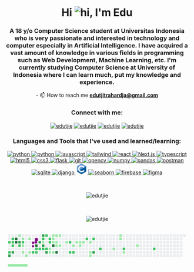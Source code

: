 <h1 align="center">Hi <img src="https://user-images.githubusercontent.com/1303154/88677602-1635ba80-d120-11ea-84d8-d263ba5fc3c0.gif" width="28px" alt="hi">, I'm Edu</h1>
<h3 align="center">A 18 y/o Computer Science student at Universitas Indonesia who is very passionate and interested in technology and computer especially in Artificial Intelligence. I have acquired a vast amount of knowledge in various fields in programming such as Web Development, Machine Learning, etc. I'm currently studying Computer Science at University of Indonesia where I can learn much, put my knowledge and experience.</h3>

<p align="center">- 📫 How to reach me <a href="mailto:edutjitrahardja@gmail.com"><strong>edutjitrahardja@gmail.com</strong></a></p>

<h3 align="center">Connect with me:</h3>
<p align="center">
<a href="https://linkedin.com/in/edutjie" target="blank"><img align="center" src="https://raw.githubusercontent.com/rahuldkjain/github-profile-readme-generator/master/src/images/icons/Social/linked-in-alt.svg" alt="edutjie" height="30" width="30" /></a>
<a href="https://kaggle.com/edutjie" target="blank"><img align="center" src="https://raw.githubusercontent.com/rahuldkjain/github-profile-readme-generator/master/src/images/icons/Social/kaggle.svg" alt="edutjie" height="30" width="30" /></a>
<a href="https://instagram.com/edutjie" target="blank"><img align="center" src="https://raw.githubusercontent.com/rahuldkjain/github-profile-readme-generator/master/src/images/icons/Social/instagram.svg" alt="edutjie" height="30" width="30" /></a>
<a href="https://www.hackerrank.com/edutjie" target="blank"><img align="center" src="https://raw.githubusercontent.com/rahuldkjain/github-profile-readme-generator/master/src/images/icons/Social/hackerrank.svg" alt="edutjie" height="30" width="30" /></a>
</p>

<h3 align="center">Languages and Tools that I've used and learned/learning:</h3>
<p align="center">
    <a href="https://www.python.org" target="_blank" rel="noreferrer">
      <img
        src="https://img.shields.io/badge/-Python-black?style=flat-square&logo=python"
        alt="python"
        height="30"
      />
    </a>
    <a href="https://www.java.com/en/" target="_blank" rel="noreferrer">
      <img
        src="https://img.shields.io/badge/Java-black?style=for-the-badge&logo=java"
        alt="python"
        height="30"
      />
    </a>
    <a
      href="https://developer.mozilla.org/en-US/docs/Web/JavaScript"
      target="_blank"
      rel="noreferrer"
    >
      <img
        src="https://img.shields.io/badge/-Javascript-black?style=flat-square&logo=javascript"
        alt="javascript"
        height="30"
      />
    </a>
    <a href="https://tailwindcss.com/" target="_blank" rel="noreferrer">
      <img
        src="https://img.shields.io/badge/-TailwindCSS-black?style=flat-square&logo=tailwindcss"
        alt="tailwind"
        height="30"
      />
    </a>
      <a href="https://reactjs.org/" target="_blank" rel="noreferrer">
      <img
        src="https://img.shields.io/badge/-React-black?style=flat-square&logo=react"
        alt="react"
        height="30"
      />
    </a>
    <a href="https://nextjs.org/" target="_blank" rel="noreferrer">
      <img
        height="30"
        alt="Next.js"
        src="https://img.shields.io/badge/-Next-black?style=flat-square&logo=nextdotjs" />
    </a>
    <a href="https://www.typescriptlang.org/" target="_blank" rel="noreferrer">
      <img
        src="https://img.shields.io/badge/-Typescript-black?style=flat-square&logo=typescript"
        alt="typescript"
        height="30"
      />
    </a>
    <a href="https://www.w3.org/html/" target="_blank" rel="noreferrer">
      <img
        src="https://img.shields.io/badge/-HTML5-black?style=flat-square&logo=html5"
        alt="html5"
        height="30"
      />
    </a>
    <a href="https://www.w3schools.com/css/" target="_blank" rel="noreferrer">
      <img
        src="https://img.shields.io/badge/-CSS3-black?style=flat-square&logo=css3&logoColor=1572B6"
        alt="css3"
        height="30"
      />
    </a>
    <a
      href="https://flask.palletsprojects.com/"
      target="_blank"
      rel="noreferrer"
    >
      <img
        src="https://img.shields.io/badge/-Flask-black?style=flat-square&logo=flask"
        alt="flask"
        height="30"
      />
    </a>
    <a href="https://git-scm.com/" target="_blank" rel="noreferrer">
      <img
        src="https://img.shields.io/badge/-Git-black?style=flat-square&logo=git"
        alt="git"
        height="30"
      />
    </a>
    <a href="https://opencv.org/" target="_blank" rel="noreferrer">
      <img
        src="https://img.shields.io/badge/-OpenCV-black?style=flat-square&logo=opencv&logoColor=990044"
        alt="opencv"
        height="30"
      />
    </a>
    <a href="https://numpy.org/" target="_blank" rel="noreferrer">
      <img
        src="https://img.shields.io/badge/-Numpy-black?style=flat-square&logo=numpy&logoColor=005577"
        alt="numpy"
        height="30"
      />
    </a>
    <a href="https://pandas.pydata.org/" target="_blank" rel="noreferrer">
      <img
        src="https://img.shields.io/badge/-Pandas-black?style=flat-square&logo=pandas&logoColor=005599"
        alt="pandas"
        height="30"
      />
    </a>
    <a href="https://postman.com" target="_blank" rel="noreferrer">
      <img
        src="https://img.shields.io/badge/-Postman-black?style=flat-square&logo=postman"
        alt="postman"
        height="30"
      />
    </a>
    <a href="https://www.sqlite.org/" target="_blank" rel="noreferrer">
      <img
        src="https://img.shields.io/badge/-SQLite-black?style=flat-square&logo=sqlite&logoColor=blue"
        alt="sqlite"
        height="30"
      />
    </a>
    <a href="https://www.djangoproject.com/" target="_blank" rel="noreferrer">
      <img
        src="https://img.shields.io/badge/-Django-black?style=flat-square&logo=django&logoColor=008800"
        alt="django"
        height="30"/>
    </a>
    <a href="https://www.cprogramming.com/" target="_blank" rel="noreferrer">
      <img
        src="https://raw.githubusercontent.com/devicons/devicon/master/icons/c/c-original.svg"
        alt="c"
        width="30"
        height="30"
      />
    </a>
    <a href="https://seaborn.pydata.org/" target="_blank" rel="noreferrer">
      <img
        src="https://seaborn.pydata.org/_images/logo-mark-lightbg.svg"
        alt="seaborn"
        width="30"
        height="30"
      />
    </a>
    <a href="https://firebase.google.com/" target="_blank" rel="noreferrer">
      <img
        src="https://www.vectorlogo.zone/logos/firebase/firebase-icon.svg"
        alt="firebase" width="30"
        height="30"/>
    </a>
    <a href="https://www.figma.com/" target="_blank" rel="noreferrer">
      <img
        src="https://www.vectorlogo.zone/logos/figma/figma-icon.svg"
        alt="figma"
        width="30"
        height="30"
      />
    </a>
  </p>

<br />
<p align="center"><img align="center" src="https://github-readme-stats.vercel.app/api?username=edutjie&show_icons=true&theme=tokyonight&locale=en" alt="edutjie" /></p>
<br />
<p align="center"><img align="center" src="https://github-readme-stats.vercel.app/api/top-langs?username=edutjie&show_icons=true&theme=tokyonight&locale=en&layout=compact" alt="edutjie" /></p>

<svg viewBox="-16 -32 880 192" width="880" height="192" xmlns="http://www.w3.org/2000/svg"><desc>Generated with https://github.com/Platane/snk</desc><style>@keyframes c0{.58%{fill:var(--c1)}.6%,to{fill:var(--ce)}}@keyframes c1{52.48%{fill:var(--c2)}52.5%,to{fill:var(--ce)}}@keyframes c2{1.75%{fill:var(--c1)}1.77%,to{fill:var(--ce)}}@keyframes c3{2.04%{fill:var(--c1)}2.06%,to{fill:var(--ce)}}@keyframes c4{53.36%{fill:var(--c2)}53.38%,to{fill:var(--ce)}}@keyframes c5{87.09%{fill:var(--c3)}87.11%,to{fill:var(--ce)}}@keyframes c6{51.9%{fill:var(--c2)}51.92%,to{fill:var(--ce)}}@keyframes c7{51.6%{fill:var(--c2)}51.62%,to{fill:var(--ce)}}@keyframes c8{51.31%{fill:var(--c2)}51.33%,to{fill:var(--ce)}}@keyframes c9{2.34%{fill:var(--c1)}2.36%,to{fill:var(--ce)}}@keyframes ca{86.5%{fill:var(--c3)}86.52%,to{fill:var(--ce)}}@keyframes cb{89.14%{fill:var(--c4)}89.16%,to{fill:var(--ce)}}@keyframes cc{88.85%{fill:var(--c4)}88.87%,to{fill:var(--ce)}}@keyframes cd{7.03%{fill:var(--c1)}7.05%,to{fill:var(--ce)}}@keyframes ce{85.03%{fill:var(--c3)}85.05%,to{fill:var(--ce)}}@keyframes cf{50.72%{fill:var(--c2)}50.74%,to{fill:var(--ce)}}@keyframes cg{2.92%{fill:var(--c1)}2.94%,to{fill:var(--ce)}}@keyframes ch{6.44%{fill:var(--c1)}6.46%,to{fill:var(--ce)}}@keyframes ci{50.14%{fill:var(--c2)}50.16%,to{fill:var(--ce)}}@keyframes cj{8.79%{fill:var(--c1)}8.81%,to{fill:var(--ce)}}@keyframes ck{3.22%{fill:var(--c1)}3.24%,to{fill:var(--ce)}}@keyframes cl{9.37%{fill:var(--c1)}9.39%,to{fill:var(--ce)}}@keyframes cm{3.51%{fill:var(--c1)}3.53%,to{fill:var(--ce)}}@keyframes cn{10.55%{fill:var(--c1)}10.57%,to{fill:var(--ce)}}@keyframes co{5.86%{fill:var(--c1)}5.88%,to{fill:var(--ce)}}@keyframes cp{9.96%{fill:var(--c1)}9.98%,to{fill:var(--ce)}}@keyframes cq{4.1%{fill:var(--c1)}4.12%,to{fill:var(--ce)}}@keyframes cr{48.38%{fill:var(--c2)}48.4%,to{fill:var(--ce)}}@keyframes cs{4.98%{fill:var(--c1)}5%,to{fill:var(--ce)}}@keyframes ct{91.49%{fill:var(--c4)}91.51%,to{fill:var(--ce)}}@keyframes cu{47.79%{fill:var(--c2)}47.81%,to{fill:var(--ce)}}@keyframes cv{48.08%{fill:var(--c2)}48.1%,to{fill:var(--ce)}}@keyframes cw{81.51%{fill:var(--c3)}81.53%,to{fill:var(--ce)}}@keyframes cx{47.5%{fill:var(--c2)}47.52%,to{fill:var(--ce)}}@keyframes cy{82.39%{fill:var(--c3)}82.41%,to{fill:var(--ce)}}@keyframes cz{43.39%{fill:var(--c2)}43.41%,to{fill:var(--ce)}}@keyframes c10{43.1%{fill:var(--c1)}43.12%,to{fill:var(--ce)}}@keyframes c11{80.93%{fill:var(--c3)}80.95%,to{fill:var(--ce)}}@keyframes c12{47.2%{fill:var(--c2)}47.22%,to{fill:var(--ce)}}@keyframes c13{45.15%{fill:var(--c2)}45.17%,to{fill:var(--ce)}}@keyframes c14{46.91%{fill:var(--c2)}46.93%,to{fill:var(--ce)}}@keyframes c15{80.05%{fill:var(--c3)}80.07%,to{fill:var(--ce)}}@keyframes c16{43.98%{fill:var(--c2)}44%,to{fill:var(--ce)}}@keyframes c17{44.27%{fill:var(--c2)}44.29%,to{fill:var(--ce)}}@keyframes c18{14.36%{fill:var(--c1)}14.38%,to{fill:var(--ce)}}@keyframes c19{13.48%{fill:var(--c1)}13.5%,to{fill:var(--ce)}}@keyframes c1a{17.59%{fill:var(--c1)}17.61%,to{fill:var(--ce)}}@keyframes c1b{17.29%{fill:var(--c1)}17.31%,to{fill:var(--ce)}}@keyframes c1c{17%{fill:var(--c1)}17.02%,to{fill:var(--ce)}}@keyframes c1d{92.95%{fill:var(--c4)}92.97%,to{fill:var(--ce)}}@keyframes c1e{13.77%{fill:var(--c1)}13.79%,to{fill:var(--ce)}}@keyframes c1f{17.88%{fill:var(--c1)}17.9%,to{fill:var(--ce)}}@keyframes c1g{16.71%{fill:var(--c1)}16.73%,to{fill:var(--ce)}}@keyframes c1h{15.83%{fill:var(--c1)}15.85%,to{fill:var(--ce)}}@keyframes c1i{93.83%{fill:var(--c4)}93.85%,to{fill:var(--ce)}}@keyframes c1j{18.17%{fill:var(--c1)}18.19%,to{fill:var(--ce)}}@keyframes c1k{16.12%{fill:var(--c1)}16.14%,to{fill:var(--ce)}}@keyframes c1l{19.34%{fill:var(--c1)}19.36%,to{fill:var(--ce)}}@keyframes c1m{61.28%{fill:var(--c2)}61.3%,to{fill:var(--ce)}}@keyframes c1n{59.81%{fill:var(--c2)}59.83%,to{fill:var(--ce)}}@keyframes c1o{20.22%{fill:var(--c1)}20.24%,to{fill:var(--ce)}}@keyframes c1p{60.11%{fill:var(--c2)}60.13%,to{fill:var(--ce)}}@keyframes c1q{25.5%{fill:var(--c1)}25.52%,to{fill:var(--ce)}}@keyframes c1r{21.1%{fill:var(--c1)}21.12%,to{fill:var(--ce)}}@keyframes c1s{20.81%{fill:var(--c1)}20.83%,to{fill:var(--ce)}}@keyframes c1t{21.4%{fill:var(--c1)}21.42%,to{fill:var(--ce)}}@keyframes c1u{63.04%{fill:var(--c2)}63.06%,to{fill:var(--ce)}}@keyframes c1v{21.98%{fill:var(--c1)}22%,to{fill:var(--ce)}}@keyframes c1w{22.86%{fill:var(--c1)}22.88%,to{fill:var(--ce)}}@keyframes c1x{23.16%{fill:var(--c1)}23.18%,to{fill:var(--ce)}}@keyframes c1y{63.63%{fill:var(--c2)}63.65%,to{fill:var(--ce)}}@keyframes c1z{75.36%{fill:var(--c3)}75.38%,to{fill:var(--ce)}}@keyframes c20{65.09%{fill:var(--c2)}65.11%,to{fill:var(--ce)}}@keyframes c21{29.32%{fill:var(--c1)}29.34%,to{fill:var(--ce)}}@keyframes c22{34.59%{fill:var(--c1)}34.61%,to{fill:var(--ce)}}@keyframes c23{34.3%{fill:var(--c1)}34.32%,to{fill:var(--ce)}}@keyframes c24{67.15%{fill:var(--c2)}67.17%,to{fill:var(--ce)}}@keyframes c25{30.49%{fill:var(--c1)}30.51%,to{fill:var(--ce)}}@keyframes c26{32.25%{fill:var(--c1)}32.27%,to{fill:var(--ce)}}@keyframes c27{69.78%{fill:var(--c2)}69.8%,to{fill:var(--ce)}}@keyframes u0{.58%{transform:scale(0,1)}.6%,1.75%{transform:scale(.02,1)}1.77%,2.04%{transform:scale(.05,1)}2.06%,2.34%{transform:scale(.07,1)}2.36%,2.92%{transform:scale(.1,1)}2.94%,3.22%{transform:scale(.12,1)}3.24%,3.51%{transform:scale(.14,1)}3.53%,4.1%{transform:scale(.17,1)}4.12%,4.98%{transform:scale(.19,1)}5%,5.86%{transform:scale(.21,1)}5.88%,6.44%{transform:scale(.24,1)}6.46%,7.03%{transform:scale(.26,1)}7.05%,8.79%{transform:scale(.29,1)}8.81%,9.37%{transform:scale(.31,1)}9.39%,9.96%{transform:scale(.33,1)}10.55%,9.98%{transform:scale(.36,1)}10.57%,13.48%{transform:scale(.38,1)}13.5%,13.77%{transform:scale(.4,1)}13.79%,14.36%{transform:scale(.43,1)}14.38%,15.83%{transform:scale(.45,1)}15.85%,16.12%{transform:scale(.48,1)}16.14%,16.71%{transform:scale(.5,1)}16.73%,17%{transform:scale(.52,1)}17.02%,17.29%{transform:scale(.55,1)}17.31%,17.59%{transform:scale(.57,1)}17.61%,17.88%{transform:scale(.6,1)}17.9%,18.17%{transform:scale(.62,1)}18.19%,19.34%{transform:scale(.64,1)}19.36%,20.22%{transform:scale(.67,1)}20.24%,20.81%{transform:scale(.69,1)}20.83%,21.1%{transform:scale(.71,1)}21.12%,21.4%{transform:scale(.74,1)}21.42%,21.98%{transform:scale(.76,1)}22%,22.86%{transform:scale(.79,1)}22.88%,23.16%{transform:scale(.81,1)}23.18%,25.5%{transform:scale(.83,1)}25.52%,29.32%{transform:scale(.86,1)}29.34%,30.49%{transform:scale(.88,1)}30.51%,32.25%{transform:scale(.9,1)}32.27%,34.3%{transform:scale(.93,1)}34.32%,34.59%{transform:scale(.95,1)}34.61%,43.1%{transform:scale(.98,1)}43.12%,to{transform:scale(1,1)}}@keyframes u1{43.39%{transform:scale(0,1)}43.41%,43.98%{transform:scale(.04,1)}44%,44.27%{transform:scale(.08,1)}44.29%,45.15%{transform:scale(.12,1)}45.17%,46.91%{transform:scale(.16,1)}46.93%,47.2%{transform:scale(.2,1)}47.22%,47.5%{transform:scale(.24,1)}47.52%,47.79%{transform:scale(.28,1)}47.81%,48.08%{transform:scale(.32,1)}48.1%,48.38%{transform:scale(.36,1)}48.4%,50.14%{transform:scale(.4,1)}50.16%,50.72%{transform:scale(.44,1)}50.74%,51.31%{transform:scale(.48,1)}51.33%,51.6%{transform:scale(.52,1)}51.62%,51.9%{transform:scale(.56,1)}51.92%,52.48%{transform:scale(.6,1)}52.5%,53.36%{transform:scale(.64,1)}53.38%,59.81%{transform:scale(.68,1)}59.83%,60.11%{transform:scale(.72,1)}60.13%,61.28%{transform:scale(.76,1)}61.3%,63.04%{transform:scale(.8,1)}63.06%,63.63%{transform:scale(.84,1)}63.65%,65.09%{transform:scale(.88,1)}65.11%,67.15%{transform:scale(.92,1)}67.17%,69.78%{transform:scale(.96,1)}69.8%,to{transform:scale(1,1)}}@keyframes u2{75.36%{transform:scale(0,1)}75.38%,80.05%{transform:scale(.13,1)}80.07%,80.93%{transform:scale(.25,1)}80.95%,81.51%{transform:scale(.38,1)}81.53%,82.39%{transform:scale(.5,1)}82.41%,85.03%{transform:scale(.63,1)}85.05%,86.5%{transform:scale(.75,1)}86.52%,87.09%{transform:scale(.88,1)}87.11%,to{transform:scale(1,1)}}@keyframes u3{88.85%{transform:scale(0,1)}88.87%,89.14%{transform:scale(.2,1)}89.16%,91.49%{transform:scale(.4,1)}91.51%,92.95%{transform:scale(.6,1)}92.97%,93.83%{transform:scale(.8,1)}93.85%,to{transform:scale(1,1)}}@keyframes s0{0%,99.71%{transform:translate(0,-16px)}.59%,52.2%{transform:translate(0,16px)}.88%{transform:translate(-16px,16px)}1.47%{transform:translate(-16px,48px)}1.76%{transform:translate(0,48px)}2.05%{transform:translate(0,64px)}4.11%{transform:translate(112px,64px)}4.69%,49.27%{transform:translate(112px,32px)}4.99%{transform:translate(128px,32px)}5.28%,90.91%{transform:translate(128px,16px)}6.45%{transform:translate(64px,16px)}6.74%{transform:translate(64px,0)}7.04%,84.46%{transform:translate(48px,0)}7.33%{transform:translate(48px,16px)}7.92%{transform:translate(80px,16px)}8.5%{transform:translate(80px,48px)}50.44%,8.8%{transform:translate(64px,48px)}9.38%{transform:translate(64px,80px)}11.14%,9.97%{transform:translate(96px,80px)}10.26%,11.44%{transform:translate(96px,96px)}10.56%{transform:translate(80px,96px)}10.85%{transform:translate(80px,80px)}13.2%{transform:translate(192px,96px)}13.49%,14.66%{transform:translate(192px,80px)}13.78%,14.96%{transform:translate(208px,80px)}14.08%,15.25%{transform:translate(208px,64px)}14.37%,41.94%{transform:translate(192px,64px)}15.54%{transform:translate(224px,64px)}15.84%,93.26%{transform:translate(224px,48px)}16.13%{transform:translate(240px,48px)}16.42%{transform:translate(240px,32px)}17.01%{transform:translate(208px,32px)}17.6%{transform:translate(208px,0)}18.77%{transform:translate(272px,0)}19.65%{transform:translate(272px,48px)}20.82%{transform:translate(336px,48px)}21.11%{transform:translate(336px,32px)}21.99%{transform:translate(384px,32px)}23.17%{transform:translate(384px,96px)}23.46%{transform:translate(368px,96px)}24.63%{transform:translate(368px,32px)}25.51%{transform:translate(320px,32px)}25.81%{transform:translate(320px,48px)}29.03%{transform:translate(496px,48px)}29.33%{transform:translate(496px,64px)}29.91%{transform:translate(528px,64px)}30.21%{transform:translate(528px,80px)}31.67%{transform:translate(608px,80px)}32.84%{transform:translate(608px,16px)}34.31%{transform:translate(528px,16px)}34.6%{transform:translate(528px,0)}34.9%{transform:translate(512px,0)}35.48%{transform:translate(512px,32px)}36.95%{transform:translate(432px,32px)}37.24%{transform:translate(432px,48px)}37.54%{transform:translate(416px,48px)}37.83%{transform:translate(416px,64px)}42.23%{transform:translate(192px,48px)}42.52%{transform:translate(176px,48px)}42.82%,44.57%{transform:translate(176px,32px)}43.11%,81.23%{transform:translate(160px,32px)}43.4%,82.11%{transform:translate(160px,16px)}43.99%,45.75%{transform:translate(192px,16px)}44.28%{transform:translate(192px,32px)}45.16%{transform:translate(176px,0)}45.45%{transform:translate(192px,0)}46.04%{transform:translate(176px,16px)}46.92%,79.77%{transform:translate(176px,64px)}47.8%,95.89%{transform:translate(128px,64px)}48.09%{transform:translate(128px,80px)}48.39%{transform:translate(112px,80px)}50.15%{transform:translate(64px,32px)}51.32%,85.92%{transform:translate(16px,48px)}51.91%{transform:translate(16px,16px)}53.37%,86.8%{transform:translate(0,80px)}53.67%{transform:translate(-16px,80px)}53.96%{transform:translate(-16px,64px)}59.53%{transform:translate(288px,64px)}59.82%{transform:translate(288px,80px)}60.12%{transform:translate(304px,80px)}61%{transform:translate(304px,32px)}61.29%{transform:translate(288px,32px)}61.58%{transform:translate(288px,16px)}64.22%{transform:translate(432px,16px)}65.1%{transform:translate(432px,64px)}69.79%{transform:translate(688px,64px)}70.09%{transform:translate(688px,80px)}75.37%{transform:translate(400px,80px)}75.66%{transform:translate(400px,64px)}80.06%{transform:translate(176px,80px)}80.35%,95.01%{transform:translate(160px,80px)}81.52%{transform:translate(144px,32px)}81.82%{transform:translate(144px,16px)}82.4%{transform:translate(160px,0)}85.34%{transform:translate(48px,48px)}86.51%{transform:translate(16px,80px)}87.1%{transform:translate(0,96px)}87.68%{transform:translate(32px,96px)}89.15%{transform:translate(32px,16px)}91.5%,96.19%{transform:translate(128px,48px)}93.84%{transform:translate(224px,80px)}95.31%{transform:translate(160px,64px)}96.77%{transform:translate(96px,48px)}97.95%{transform:translate(96px,-16px)}}@keyframes s1{0%,99.71%{transform:translate(16px,-16px)}.29%{transform:translate(0,-16px)}.88%,52.49%{transform:translate(0,16px)}1.17%{transform:translate(-16px,16px)}1.76%{transform:translate(-16px,48px)}2.05%{transform:translate(0,48px)}2.35%{transform:translate(0,64px)}4.4%{transform:translate(112px,64px)}4.99%,49.56%{transform:translate(112px,32px)}5.28%{transform:translate(128px,32px)}5.57%,91.2%{transform:translate(128px,16px)}6.74%{transform:translate(64px,16px)}7.04%{transform:translate(64px,0)}7.33%,84.75%{transform:translate(48px,0)}7.62%{transform:translate(48px,16px)}8.21%{transform:translate(80px,16px)}8.8%{transform:translate(80px,48px)}50.73%,9.09%{transform:translate(64px,48px)}9.68%{transform:translate(64px,80px)}10.26%,11.44%{transform:translate(96px,80px)}10.56%,11.73%{transform:translate(96px,96px)}10.85%{transform:translate(80px,96px)}11.14%{transform:translate(80px,80px)}13.49%{transform:translate(192px,96px)}13.78%,14.96%{transform:translate(192px,80px)}14.08%,15.25%{transform:translate(208px,80px)}14.37%,15.54%{transform:translate(208px,64px)}14.66%,42.23%{transform:translate(192px,64px)}15.84%{transform:translate(224px,64px)}16.13%,93.55%{transform:translate(224px,48px)}16.42%{transform:translate(240px,48px)}16.72%{transform:translate(240px,32px)}17.3%{transform:translate(208px,32px)}17.89%{transform:translate(208px,0)}19.06%{transform:translate(272px,0)}19.94%{transform:translate(272px,48px)}21.11%{transform:translate(336px,48px)}21.41%{transform:translate(336px,32px)}22.29%{transform:translate(384px,32px)}23.46%{transform:translate(384px,96px)}23.75%{transform:translate(368px,96px)}24.93%{transform:translate(368px,32px)}25.81%{transform:translate(320px,32px)}26.1%{transform:translate(320px,48px)}29.33%{transform:translate(496px,48px)}29.62%{transform:translate(496px,64px)}30.21%{transform:translate(528px,64px)}30.5%{transform:translate(528px,80px)}31.96%{transform:translate(608px,80px)}33.14%{transform:translate(608px,16px)}34.6%{transform:translate(528px,16px)}34.9%{transform:translate(528px,0)}35.19%{transform:translate(512px,0)}35.78%{transform:translate(512px,32px)}37.24%{transform:translate(432px,32px)}37.54%{transform:translate(432px,48px)}37.83%{transform:translate(416px,48px)}38.12%{transform:translate(416px,64px)}42.52%{transform:translate(192px,48px)}42.82%{transform:translate(176px,48px)}43.11%,44.87%{transform:translate(176px,32px)}43.4%,81.52%{transform:translate(160px,32px)}43.7%,82.4%{transform:translate(160px,16px)}44.28%,46.04%{transform:translate(192px,16px)}44.57%{transform:translate(192px,32px)}45.45%{transform:translate(176px,0)}45.75%{transform:translate(192px,0)}46.33%{transform:translate(176px,16px)}47.21%,80.06%{transform:translate(176px,64px)}48.09%,96.19%{transform:translate(128px,64px)}48.39%{transform:translate(128px,80px)}48.68%{transform:translate(112px,80px)}50.44%{transform:translate(64px,32px)}51.61%,86.22%{transform:translate(16px,48px)}52.2%{transform:translate(16px,16px)}53.67%,87.1%{transform:translate(0,80px)}53.96%{transform:translate(-16px,80px)}54.25%{transform:translate(-16px,64px)}59.82%{transform:translate(288px,64px)}60.12%{transform:translate(288px,80px)}60.41%{transform:translate(304px,80px)}61.29%{transform:translate(304px,32px)}61.58%{transform:translate(288px,32px)}61.88%{transform:translate(288px,16px)}64.52%{transform:translate(432px,16px)}65.4%{transform:translate(432px,64px)}70.09%{transform:translate(688px,64px)}70.38%{transform:translate(688px,80px)}75.66%{transform:translate(400px,80px)}75.95%{transform:translate(400px,64px)}80.35%{transform:translate(176px,80px)}80.65%,95.31%{transform:translate(160px,80px)}81.82%{transform:translate(144px,32px)}82.11%{transform:translate(144px,16px)}82.7%{transform:translate(160px,0)}85.63%{transform:translate(48px,48px)}86.8%{transform:translate(16px,80px)}87.39%{transform:translate(0,96px)}87.98%{transform:translate(32px,96px)}89.44%{transform:translate(32px,16px)}91.79%,96.48%{transform:translate(128px,48px)}94.13%{transform:translate(224px,80px)}95.6%{transform:translate(160px,64px)}97.07%{transform:translate(96px,48px)}98.24%{transform:translate(96px,-16px)}}@keyframes s2{0%,99.71%{transform:translate(32px,-16px)}.59%{transform:translate(0,-16px)}1.17%,52.79%{transform:translate(0,16px)}1.47%{transform:translate(-16px,16px)}2.05%{transform:translate(-16px,48px)}2.35%{transform:translate(0,48px)}2.64%{transform:translate(0,64px)}4.69%{transform:translate(112px,64px)}49.85%,5.28%{transform:translate(112px,32px)}5.57%{transform:translate(128px,32px)}5.87%,91.5%{transform:translate(128px,16px)}7.04%{transform:translate(64px,16px)}7.33%{transform:translate(64px,0)}7.62%,85.04%{transform:translate(48px,0)}7.92%{transform:translate(48px,16px)}8.5%{transform:translate(80px,16px)}9.09%{transform:translate(80px,48px)}51.03%,9.38%{transform:translate(64px,48px)}9.97%{transform:translate(64px,80px)}10.56%,11.73%{transform:translate(96px,80px)}10.85%,12.02%{transform:translate(96px,96px)}11.14%{transform:translate(80px,96px)}11.44%{transform:translate(80px,80px)}13.78%{transform:translate(192px,96px)}14.08%,15.25%{transform:translate(192px,80px)}14.37%,15.54%{transform:translate(208px,80px)}14.66%,15.84%{transform:translate(208px,64px)}14.96%,42.52%{transform:translate(192px,64px)}16.13%{transform:translate(224px,64px)}16.42%,93.84%{transform:translate(224px,48px)}16.72%{transform:translate(240px,48px)}17.01%{transform:translate(240px,32px)}17.6%{transform:translate(208px,32px)}18.18%{transform:translate(208px,0)}19.35%{transform:translate(272px,0)}20.23%{transform:translate(272px,48px)}21.41%{transform:translate(336px,48px)}21.7%{transform:translate(336px,32px)}22.58%{transform:translate(384px,32px)}23.75%{transform:translate(384px,96px)}24.05%{transform:translate(368px,96px)}25.22%{transform:translate(368px,32px)}26.1%{transform:translate(320px,32px)}26.39%{transform:translate(320px,48px)}29.62%{transform:translate(496px,48px)}29.91%{transform:translate(496px,64px)}30.5%{transform:translate(528px,64px)}30.79%{transform:translate(528px,80px)}32.26%{transform:translate(608px,80px)}33.43%{transform:translate(608px,16px)}34.9%{transform:translate(528px,16px)}35.19%{transform:translate(528px,0)}35.48%{transform:translate(512px,0)}36.07%{transform:translate(512px,32px)}37.54%{transform:translate(432px,32px)}37.83%{transform:translate(432px,48px)}38.12%{transform:translate(416px,48px)}38.42%{transform:translate(416px,64px)}42.82%{transform:translate(192px,48px)}43.11%{transform:translate(176px,48px)}43.4%,45.16%{transform:translate(176px,32px)}43.7%,81.82%{transform:translate(160px,32px)}43.99%,82.7%{transform:translate(160px,16px)}44.57%,46.33%{transform:translate(192px,16px)}44.87%{transform:translate(192px,32px)}45.75%{transform:translate(176px,0)}46.04%{transform:translate(192px,0)}46.63%{transform:translate(176px,16px)}47.51%,80.35%{transform:translate(176px,64px)}48.39%,96.48%{transform:translate(128px,64px)}48.68%{transform:translate(128px,80px)}48.97%{transform:translate(112px,80px)}50.73%{transform:translate(64px,32px)}51.91%,86.51%{transform:translate(16px,48px)}52.49%{transform:translate(16px,16px)}53.96%,87.39%{transform:translate(0,80px)}54.25%{transform:translate(-16px,80px)}54.55%{transform:translate(-16px,64px)}60.12%{transform:translate(288px,64px)}60.41%{transform:translate(288px,80px)}60.7%{transform:translate(304px,80px)}61.58%{transform:translate(304px,32px)}61.88%{transform:translate(288px,32px)}62.17%{transform:translate(288px,16px)}64.81%{transform:translate(432px,16px)}65.69%{transform:translate(432px,64px)}70.38%{transform:translate(688px,64px)}70.67%{transform:translate(688px,80px)}75.95%{transform:translate(400px,80px)}76.25%{transform:translate(400px,64px)}80.65%{transform:translate(176px,80px)}80.94%,95.6%{transform:translate(160px,80px)}82.11%{transform:translate(144px,32px)}82.4%{transform:translate(144px,16px)}82.99%{transform:translate(160px,0)}85.92%{transform:translate(48px,48px)}87.1%{transform:translate(16px,80px)}87.68%{transform:translate(0,96px)}88.27%{transform:translate(32px,96px)}89.74%{transform:translate(32px,16px)}92.08%,96.77%{transform:translate(128px,48px)}94.43%{transform:translate(224px,80px)}95.89%{transform:translate(160px,64px)}97.36%{transform:translate(96px,48px)}98.53%{transform:translate(96px,-16px)}}@keyframes s3{0%,99.71%{transform:translate(48px,-16px)}.88%{transform:translate(0,-16px)}1.47%,53.08%{transform:translate(0,16px)}1.76%{transform:translate(-16px,16px)}2.35%{transform:translate(-16px,48px)}2.64%{transform:translate(0,48px)}2.93%{transform:translate(0,64px)}4.99%{transform:translate(112px,64px)}5.57%,50.15%{transform:translate(112px,32px)}5.87%{transform:translate(128px,32px)}6.16%,91.79%{transform:translate(128px,16px)}7.33%{transform:translate(64px,16px)}7.62%{transform:translate(64px,0)}7.92%,85.34%{transform:translate(48px,0)}8.21%{transform:translate(48px,16px)}8.8%{transform:translate(80px,16px)}9.38%{transform:translate(80px,48px)}51.32%,9.68%{transform:translate(64px,48px)}10.26%{transform:translate(64px,80px)}10.85%,12.02%{transform:translate(96px,80px)}11.14%,12.32%{transform:translate(96px,96px)}11.44%{transform:translate(80px,96px)}11.73%{transform:translate(80px,80px)}14.08%{transform:translate(192px,96px)}14.37%,15.54%{transform:translate(192px,80px)}14.66%,15.84%{transform:translate(208px,80px)}14.96%,16.13%{transform:translate(208px,64px)}15.25%,42.82%{transform:translate(192px,64px)}16.42%{transform:translate(224px,64px)}16.72%,94.13%{transform:translate(224px,48px)}17.01%{transform:translate(240px,48px)}17.3%{transform:translate(240px,32px)}17.89%{transform:translate(208px,32px)}18.48%{transform:translate(208px,0)}19.65%{transform:translate(272px,0)}20.53%{transform:translate(272px,48px)}21.7%{transform:translate(336px,48px)}21.99%{transform:translate(336px,32px)}22.87%{transform:translate(384px,32px)}24.05%{transform:translate(384px,96px)}24.34%{transform:translate(368px,96px)}25.51%{transform:translate(368px,32px)}26.39%{transform:translate(320px,32px)}26.69%{transform:translate(320px,48px)}29.91%{transform:translate(496px,48px)}30.21%{transform:translate(496px,64px)}30.79%{transform:translate(528px,64px)}31.09%{transform:translate(528px,80px)}32.55%{transform:translate(608px,80px)}33.72%{transform:translate(608px,16px)}35.19%{transform:translate(528px,16px)}35.48%{transform:translate(528px,0)}35.78%{transform:translate(512px,0)}36.36%{transform:translate(512px,32px)}37.83%{transform:translate(432px,32px)}38.12%{transform:translate(432px,48px)}38.42%{transform:translate(416px,48px)}38.71%{transform:translate(416px,64px)}43.11%{transform:translate(192px,48px)}43.4%{transform:translate(176px,48px)}43.7%,45.45%{transform:translate(176px,32px)}43.99%,82.11%{transform:translate(160px,32px)}44.28%,82.99%{transform:translate(160px,16px)}44.87%,46.63%{transform:translate(192px,16px)}45.16%{transform:translate(192px,32px)}46.04%{transform:translate(176px,0)}46.33%{transform:translate(192px,0)}46.92%{transform:translate(176px,16px)}47.8%,80.65%{transform:translate(176px,64px)}48.68%,96.77%{transform:translate(128px,64px)}48.97%{transform:translate(128px,80px)}49.27%{transform:translate(112px,80px)}51.03%{transform:translate(64px,32px)}52.2%,86.8%{transform:translate(16px,48px)}52.79%{transform:translate(16px,16px)}54.25%,87.68%{transform:translate(0,80px)}54.55%{transform:translate(-16px,80px)}54.84%{transform:translate(-16px,64px)}60.41%{transform:translate(288px,64px)}60.7%{transform:translate(288px,80px)}61%{transform:translate(304px,80px)}61.88%{transform:translate(304px,32px)}62.17%{transform:translate(288px,32px)}62.46%{transform:translate(288px,16px)}65.1%{transform:translate(432px,16px)}65.98%{transform:translate(432px,64px)}70.67%{transform:translate(688px,64px)}70.97%{transform:translate(688px,80px)}76.25%{transform:translate(400px,80px)}76.54%{transform:translate(400px,64px)}80.94%{transform:translate(176px,80px)}81.23%,95.89%{transform:translate(160px,80px)}82.4%{transform:translate(144px,32px)}82.7%{transform:translate(144px,16px)}83.28%{transform:translate(160px,0)}86.22%{transform:translate(48px,48px)}87.39%{transform:translate(16px,80px)}87.98%{transform:translate(0,96px)}88.56%{transform:translate(32px,96px)}90.03%{transform:translate(32px,16px)}92.38%,97.07%{transform:translate(128px,48px)}94.72%{transform:translate(224px,80px)}96.19%{transform:translate(160px,64px)}97.65%{transform:translate(96px,48px)}98.83%{transform:translate(96px,-16px)}}:root{--cb:#1b1f230a;--cs:purple;--ce:#ebedf0;--c0:#ebedf0;--c1:#9be9a8;--c2:#40c463;--c3:#30a14e;--c4:#216e39}@media (prefers-color-scheme:dark){:root{--cb:#1b1f230a;--cs:purple;--ce:#161b22;--c1:#01311f;--c2:#034525;--c3:#0f6d31;--c4:#00c647}}.c{shape-rendering:geometricPrecision;fill:var(--ce);stroke-width:1px;stroke:var(--cb);animation:none 34100ms linear infinite}.c.c0{fill:var(--c1);animation-name:c0}.c.c1{fill:var(--c2);animation-name:c1}.c.c2,.c.c3{fill:var(--c1);animation-name:c2}.c.c3{animation-name:c3}.c.c4{fill:var(--c2);animation-name:c4}.c.c5{fill:var(--c3);animation-name:c5}.c.c6,.c.c7,.c.c8{fill:var(--c2);animation-name:c6}.c.c7,.c.c8{animation-name:c7}.c.c8{animation-name:c8}.c.c9{fill:var(--c1);animation-name:c9}.c.ca{fill:var(--c3);animation-name:ca}.c.cb,.c.cc{fill:var(--c4);animation-name:cb}.c.cc{animation-name:cc}.c.cd{fill:var(--c1);animation-name:cd}.c.ce{fill:var(--c3);animation-name:ce}.c.cf{fill:var(--c2);animation-name:cf}.c.cg,.c.ch{fill:var(--c1);animation-name:cg}.c.ch{animation-name:ch}.c.ci{fill:var(--c2);animation-name:ci}.c.cj,.c.ck{fill:var(--c1);animation-name:cj}.c.ck{animation-name:ck}.c.cl,.c.cm,.c.cn{fill:var(--c1);animation-name:cl}.c.cm,.c.cn{animation-name:cm}.c.cn{animation-name:cn}.c.co,.c.cp,.c.cq{fill:var(--c1);animation-name:co}.c.cp,.c.cq{animation-name:cp}.c.cq{animation-name:cq}.c.cr{fill:var(--c2);animation-name:cr}.c.cs{fill:var(--c1);animation-name:cs}.c.ct{fill:var(--c4);animation-name:ct}.c.cu,.c.cv{fill:var(--c2);animation-name:cu}.c.cv{animation-name:cv}.c.cw{fill:var(--c3);animation-name:cw}.c.cx{fill:var(--c2);animation-name:cx}.c.cy{fill:var(--c3);animation-name:cy}.c.cz{fill:var(--c2);animation-name:cz}.c.c10{fill:var(--c1);animation-name:c10}.c.c11{fill:var(--c3);animation-name:c11}.c.c12,.c.c13,.c.c14{fill:var(--c2);animation-name:c12}.c.c13,.c.c14{animation-name:c13}.c.c14{animation-name:c14}.c.c15{fill:var(--c3);animation-name:c15}.c.c16,.c.c17{fill:var(--c2);animation-name:c16}.c.c17{animation-name:c17}.c.c18,.c.c19{fill:var(--c1);animation-name:c18}.c.c19{animation-name:c19}.c.c1a,.c.c1b,.c.c1c{fill:var(--c1);animation-name:c1a}.c.c1b,.c.c1c{animation-name:c1b}.c.c1c{animation-name:c1c}.c.c1d{fill:var(--c4);animation-name:c1d}.c.c1e{fill:var(--c1);animation-name:c1e}.c.c1f,.c.c1g,.c.c1h{fill:var(--c1);animation-name:c1f}.c.c1g,.c.c1h{animation-name:c1g}.c.c1h{animation-name:c1h}.c.c1i{fill:var(--c4);animation-name:c1i}.c.c1j,.c.c1k,.c.c1l{fill:var(--c1);animation-name:c1j}.c.c1k,.c.c1l{animation-name:c1k}.c.c1l{animation-name:c1l}.c.c1m,.c.c1n{fill:var(--c2);animation-name:c1m}.c.c1n{animation-name:c1n}.c.c1o{fill:var(--c1);animation-name:c1o}.c.c1p{fill:var(--c2);animation-name:c1p}.c.c1q{fill:var(--c1);animation-name:c1q}.c.c1r,.c.c1s,.c.c1t{fill:var(--c1);animation-name:c1r}.c.c1s,.c.c1t{animation-name:c1s}.c.c1t{animation-name:c1t}.c.c1u{fill:var(--c2);animation-name:c1u}.c.c1v,.c.c1w,.c.c1x{fill:var(--c1);animation-name:c1v}.c.c1w,.c.c1x{animation-name:c1w}.c.c1x{animation-name:c1x}.c.c1y{fill:var(--c2);animation-name:c1y}.c.c1z{fill:var(--c3);animation-name:c1z}.c.c20{fill:var(--c2);animation-name:c20}.c.c21,.c.c22,.c.c23{fill:var(--c1);animation-name:c21}.c.c22,.c.c23{animation-name:c22}.c.c23{animation-name:c23}.c.c24{fill:var(--c2);animation-name:c24}.c.c25,.c.c26{fill:var(--c1);animation-name:c25}.c.c26{animation-name:c26}.c.c27{fill:var(--c2);animation-name:c27}.s,.u{animation:none linear 34100ms infinite}.u,.u.u0{transform-origin:0 0}.u{transform:scale(0,1)}.u.u0{fill:var(--c1);animation-name:u0}.u.u1{fill:var(--c2);animation-name:u1;transform-origin:445.2px 0}.u.u2{fill:var(--c3);animation-name:u2;transform-origin:710.2px 0}.u.u3{fill:var(--c4);animation-name:u3;transform-origin:795px 0}.s{shape-rendering:geometricPrecision;fill:var(--cs)}.s.s0{transform:translate(0,-16px);animation-name:s0}.s.s1{transform:translate(16px,-16px);animation-name:s1}.s.s2{transform:translate(32px,-16px);animation-name:s2}.s.s3{transform:translate(48px,-16px);animation-name:s3}</style><rect class="c" x="2" y="2" rx="2" ry="2" width="12" height="12"/><rect class="c c0" x="2" y="18" rx="2" ry="2" width="12" height="12"/><rect class="c c1" x="2" y="34" rx="2" ry="2" width="12" height="12"/><rect class="c c2" x="2" y="50" rx="2" ry="2" width="12" height="12"/><rect class="c c3" x="2" y="66" rx="2" ry="2" width="12" height="12"/><rect class="c c4" x="2" y="82" rx="2" ry="2" width="12" height="12"/><rect class="c c5" x="2" y="98" rx="2" ry="2" width="12" height="12"/><rect class="c" x="18" y="2" rx="2" ry="2" width="12" height="12"/><rect class="c c6" x="18" y="18" rx="2" ry="2" width="12" height="12"/><rect class="c c7" x="18" y="34" rx="2" ry="2" width="12" height="12"/><rect class="c c8" x="18" y="50" rx="2" ry="2" width="12" height="12"/><rect class="c c9" x="18" y="66" rx="2" ry="2" width="12" height="12"/><rect class="c ca" x="18" y="82" rx="2" ry="2" width="12" height="12"/><rect class="c" x="18" y="98" rx="2" ry="2" width="12" height="12"/><rect class="c" x="34" y="2" rx="2" ry="2" width="12" height="12"/><rect class="c cb" x="34" y="18" rx="2" ry="2" width="12" height="12"/><rect class="c cc" x="34" y="34" rx="2" ry="2" width="12" height="12"/><rect class="c" x="34" y="50" rx="2" ry="2" width="12" height="12"/><rect class="c" x="34" y="66" rx="2" ry="2" width="12" height="12"/><rect class="c" x="34" y="82" rx="2" ry="2" width="12" height="12"/><rect class="c" x="34" y="98" rx="2" ry="2" width="12" height="12"/><rect class="c cd" x="50" y="2" rx="2" ry="2" width="12" height="12"/><rect class="c" x="50" y="18" rx="2" ry="2" width="12" height="12"/><rect class="c ce" x="50" y="34" rx="2" ry="2" width="12" height="12"/><rect class="c cf" x="50" y="50" rx="2" ry="2" width="12" height="12"/><rect class="c cg" x="50" y="66" rx="2" ry="2" width="12" height="12"/><rect class="c" x="50" y="82" rx="2" ry="2" width="12" height="12"/><rect class="c" x="50" y="98" rx="2" ry="2" width="12" height="12"/><rect class="c" x="66" y="2" rx="2" ry="2" width="12" height="12"/><rect class="c ch" x="66" y="18" rx="2" ry="2" width="12" height="12"/><rect class="c ci" x="66" y="34" rx="2" ry="2" width="12" height="12"/><rect class="c cj" x="66" y="50" rx="2" ry="2" width="12" height="12"/><rect class="c ck" x="66" y="66" rx="2" ry="2" width="12" height="12"/><rect class="c cl" x="66" y="82" rx="2" ry="2" width="12" height="12"/><rect class="c" x="66" y="98" rx="2" ry="2" width="12" height="12"/><rect class="c" x="82" y="2" rx="2" ry="2" width="12" height="12"/><rect class="c" x="82" y="18" rx="2" ry="2" width="12" height="12"/><rect class="c" x="82" y="34" rx="2" ry="2" width="12" height="12"/><rect class="c" x="82" y="50" rx="2" ry="2" width="12" height="12"/><rect class="c cm" x="82" y="66" rx="2" ry="2" width="12" height="12"/><rect class="c" x="82" y="82" rx="2" ry="2" width="12" height="12"/><rect class="c cn" x="82" y="98" rx="2" ry="2" width="12" height="12"/><rect class="c" x="98" y="2" rx="2" ry="2" width="12" height="12"/><rect class="c co" x="98" y="18" rx="2" ry="2" width="12" height="12"/><rect class="c" x="98" y="34" rx="2" ry="2" width="12" height="12"/><rect class="c" x="98" y="50" rx="2" ry="2" width="12" height="12"/><rect class="c" x="98" y="66" rx="2" ry="2" width="12" height="12"/><rect class="c cp" x="98" y="82" rx="2" ry="2" width="12" height="12"/><rect class="c" x="98" y="98" rx="2" ry="2" width="12" height="12"/><rect class="c" x="114" y="2" rx="2" ry="2" width="12" height="12"/><rect class="c" x="114" y="18" rx="2" ry="2" width="12" height="12"/><rect class="c" x="114" y="34" rx="2" ry="2" width="12" height="12"/><rect class="c" x="114" y="50" rx="2" ry="2" width="12" height="12"/><rect class="c cq" x="114" y="66" rx="2" ry="2" width="12" height="12"/><rect class="c cr" x="114" y="82" rx="2" ry="2" width="12" height="12"/><rect class="c" x="114" y="98" rx="2" ry="2" width="12" height="12"/><rect class="c" x="130" y="2" rx="2" ry="2" width="12" height="12"/><rect class="c" x="130" y="18" rx="2" ry="2" width="12" height="12"/><rect class="c cs" x="130" y="34" rx="2" ry="2" width="12" height="12"/><rect class="c ct" x="130" y="50" rx="2" ry="2" width="12" height="12"/><rect class="c cu" x="130" y="66" rx="2" ry="2" width="12" height="12"/><rect class="c cv" x="130" y="82" rx="2" ry="2" width="12" height="12"/><rect class="c" x="130" y="98" rx="2" ry="2" width="12" height="12"/><rect class="c" x="146" y="2" rx="2" ry="2" width="12" height="12"/><rect class="c" x="146" y="18" rx="2" ry="2" width="12" height="12"/><rect class="c cw" x="146" y="34" rx="2" ry="2" width="12" height="12"/><rect class="c" x="146" y="50" rx="2" ry="2" width="12" height="12"/><rect class="c cx" x="146" y="66" rx="2" ry="2" width="12" height="12"/><rect class="c" x="146" y="82" rx="2" ry="2" width="12" height="12"/><rect class="c" x="146" y="98" rx="2" ry="2" width="12" height="12"/><rect class="c cy" x="162" y="2" rx="2" ry="2" width="12" height="12"/><rect class="c cz" x="162" y="18" rx="2" ry="2" width="12" height="12"/><rect class="c c10" x="162" y="34" rx="2" ry="2" width="12" height="12"/><rect class="c c11" x="162" y="50" rx="2" ry="2" width="12" height="12"/><rect class="c c12" x="162" y="66" rx="2" ry="2" width="12" height="12"/><rect class="c" x="162" y="82" rx="2" ry="2" width="12" height="12"/><rect class="c" x="162" y="98" rx="2" ry="2" width="12" height="12"/><rect class="c c13" x="178" y="2" rx="2" ry="2" width="12" height="12"/><rect class="c" x="178" y="18" rx="2" ry="2" width="12" height="12"/><rect class="c" x="178" y="34" rx="2" ry="2" width="12" height="12"/><rect class="c" x="178" y="50" rx="2" ry="2" width="12" height="12"/><rect class="c c14" x="178" y="66" rx="2" ry="2" width="12" height="12"/><rect class="c c15" x="178" y="82" rx="2" ry="2" width="12" height="12"/><rect class="c" x="178" y="98" rx="2" ry="2" width="12" height="12"/><rect class="c" x="194" y="2" rx="2" ry="2" width="12" height="12"/><rect class="c c16" x="194" y="18" rx="2" ry="2" width="12" height="12"/><rect class="c c17" x="194" y="34" rx="2" ry="2" width="12" height="12"/><rect class="c" x="194" y="50" rx="2" ry="2" width="12" height="12"/><rect class="c c18" x="194" y="66" rx="2" ry="2" width="12" height="12"/><rect class="c c19" x="194" y="82" rx="2" ry="2" width="12" height="12"/><rect class="c" x="194" y="98" rx="2" ry="2" width="12" height="12"/><rect class="c c1a" x="210" y="2" rx="2" ry="2" width="12" height="12"/><rect class="c c1b" x="210" y="18" rx="2" ry="2" width="12" height="12"/><rect class="c c1c" x="210" y="34" rx="2" ry="2" width="12" height="12"/><rect class="c c1d" x="210" y="50" rx="2" ry="2" width="12" height="12"/><rect class="c" x="210" y="66" rx="2" ry="2" width="12" height="12"/><rect class="c c1e" x="210" y="82" rx="2" ry="2" width="12" height="12"/><rect class="c" x="210" y="98" rx="2" ry="2" width="12" height="12"/><rect class="c c1f" x="226" y="2" rx="2" ry="2" width="12" height="12"/><rect class="c" x="226" y="18" rx="2" ry="2" width="12" height="12"/><rect class="c c1g" x="226" y="34" rx="2" ry="2" width="12" height="12"/><rect class="c c1h" x="226" y="50" rx="2" ry="2" width="12" height="12"/><rect class="c" x="226" y="66" rx="2" ry="2" width="12" height="12"/><rect class="c c1i" x="226" y="82" rx="2" ry="2" width="12" height="12"/><rect class="c" x="226" y="98" rx="2" ry="2" width="12" height="12"/><rect class="c c1j" x="242" y="2" rx="2" ry="2" width="12" height="12"/><rect class="c" x="242" y="18" rx="2" ry="2" width="12" height="12"/><rect class="c" x="242" y="34" rx="2" ry="2" width="12" height="12"/><rect class="c c1k" x="242" y="50" rx="2" ry="2" width="12" height="12"/><rect class="c" x="242" y="66" rx="2" ry="2" width="12" height="12"/><rect class="c" x="242" y="82" rx="2" ry="2" width="12" height="12"/><rect class="c" x="242" y="98" rx="2" ry="2" width="12" height="12"/><rect class="c" x="258" y="2" rx="2" ry="2" width="12" height="12"/><rect class="c" x="258" y="18" rx="2" ry="2" width="12" height="12"/><rect class="c" x="258" y="34" rx="2" ry="2" width="12" height="12"/><rect class="c" x="258" y="50" rx="2" ry="2" width="12" height="12"/><rect class="c" x="258" y="66" rx="2" ry="2" width="12" height="12"/><rect class="c" x="258" y="82" rx="2" ry="2" width="12" height="12"/><rect class="c" x="258" y="98" rx="2" ry="2" width="12" height="12"/><rect class="c" x="274" y="2" rx="2" ry="2" width="12" height="12"/><rect class="c" x="274" y="18" rx="2" ry="2" width="12" height="12"/><rect class="c c1l" x="274" y="34" rx="2" ry="2" width="12" height="12"/><rect class="c" x="274" y="50" rx="2" ry="2" width="12" height="12"/><rect class="c" x="274" y="66" rx="2" ry="2" width="12" height="12"/><rect class="c" x="274" y="82" rx="2" ry="2" width="12" height="12"/><rect class="c" x="274" y="98" rx="2" ry="2" width="12" height="12"/><rect class="c" x="290" y="2" rx="2" ry="2" width="12" height="12"/><rect class="c" x="290" y="18" rx="2" ry="2" width="12" height="12"/><rect class="c c1m" x="290" y="34" rx="2" ry="2" width="12" height="12"/><rect class="c" x="290" y="50" rx="2" ry="2" width="12" height="12"/><rect class="c" x="290" y="66" rx="2" ry="2" width="12" height="12"/><rect class="c c1n" x="290" y="82" rx="2" ry="2" width="12" height="12"/><rect class="c" x="290" y="98" rx="2" ry="2" width="12" height="12"/><rect class="c" x="306" y="2" rx="2" ry="2" width="12" height="12"/><rect class="c" x="306" y="18" rx="2" ry="2" width="12" height="12"/><rect class="c" x="306" y="34" rx="2" ry="2" width="12" height="12"/><rect class="c c1o" x="306" y="50" rx="2" ry="2" width="12" height="12"/><rect class="c" x="306" y="66" rx="2" ry="2" width="12" height="12"/><rect class="c c1p" x="306" y="82" rx="2" ry="2" width="12" height="12"/><rect class="c" x="306" y="98" rx="2" ry="2" width="12" height="12"/><rect class="c" x="322" y="2" rx="2" ry="2" width="12" height="12"/><rect class="c" x="322" y="18" rx="2" ry="2" width="12" height="12"/><rect class="c c1q" x="322" y="34" rx="2" ry="2" width="12" height="12"/><rect class="c" x="322" y="50" rx="2" ry="2" width="12" height="12"/><rect class="c" x="322" y="66" rx="2" ry="2" width="12" height="12"/><rect class="c" x="322" y="82" rx="2" ry="2" width="12" height="12"/><rect class="c" x="322" y="98" rx="2" ry="2" width="12" height="12"/><rect class="c" x="338" y="2" rx="2" ry="2" width="12" height="12"/><rect class="c" x="338" y="18" rx="2" ry="2" width="12" height="12"/><rect class="c c1r" x="338" y="34" rx="2" ry="2" width="12" height="12"/><rect class="c c1s" x="338" y="50" rx="2" ry="2" width="12" height="12"/><rect class="c" x="338" y="66" rx="2" ry="2" width="12" height="12"/><rect class="c" x="338" y="82" rx="2" ry="2" width="12" height="12"/><rect class="c" x="338" y="98" rx="2" ry="2" width="12" height="12"/><rect class="c" x="354" y="2" rx="2" ry="2" width="12" height="12"/><rect class="c" x="354" y="18" rx="2" ry="2" width="12" height="12"/><rect class="c c1t" x="354" y="34" rx="2" ry="2" width="12" height="12"/><rect class="c" x="354" y="50" rx="2" ry="2" width="12" height="12"/><rect class="c" x="354" y="66" rx="2" ry="2" width="12" height="12"/><rect class="c" x="354" y="82" rx="2" ry="2" width="12" height="12"/><rect class="c" x="354" y="98" rx="2" ry="2" width="12" height="12"/><rect class="c" x="370" y="2" rx="2" ry="2" width="12" height="12"/><rect class="c c1u" x="370" y="18" rx="2" ry="2" width="12" height="12"/><rect class="c" x="370" y="34" rx="2" ry="2" width="12" height="12"/><rect class="c" x="370" y="50" rx="2" ry="2" width="12" height="12"/><rect class="c" x="370" y="66" rx="2" ry="2" width="12" height="12"/><rect class="c" x="370" y="82" rx="2" ry="2" width="12" height="12"/><rect class="c" x="370" y="98" rx="2" ry="2" width="12" height="12"/><rect class="c" x="386" y="2" rx="2" ry="2" width="12" height="12"/><rect class="c" x="386" y="18" rx="2" ry="2" width="12" height="12"/><rect class="c c1v" x="386" y="34" rx="2" ry="2" width="12" height="12"/><rect class="c" x="386" y="50" rx="2" ry="2" width="12" height="12"/><rect class="c" x="386" y="66" rx="2" ry="2" width="12" height="12"/><rect class="c c1w" x="386" y="82" rx="2" ry="2" width="12" height="12"/><rect class="c c1x" x="386" y="98" rx="2" ry="2" width="12" height="12"/><rect class="c" x="402" y="2" rx="2" ry="2" width="12" height="12"/><rect class="c c1y" x="402" y="18" rx="2" ry="2" width="12" height="12"/><rect class="c" x="402" y="34" rx="2" ry="2" width="12" height="12"/><rect class="c" x="402" y="50" rx="2" ry="2" width="12" height="12"/><rect class="c" x="402" y="66" rx="2" ry="2" width="12" height="12"/><rect class="c c1z" x="402" y="82" rx="2" ry="2" width="12" height="12"/><rect class="c" x="402" y="98" rx="2" ry="2" width="12" height="12"/><rect class="c" x="418" y="2" rx="2" ry="2" width="12" height="12"/><rect class="c" x="418" y="18" rx="2" ry="2" width="12" height="12"/><rect class="c" x="418" y="34" rx="2" ry="2" width="12" height="12"/><rect class="c" x="418" y="50" rx="2" ry="2" width="12" height="12"/><rect class="c" x="418" y="66" rx="2" ry="2" width="12" height="12"/><rect class="c" x="418" y="82" rx="2" ry="2" width="12" height="12"/><rect class="c" x="418" y="98" rx="2" ry="2" width="12" height="12"/><rect class="c" x="434" y="2" rx="2" ry="2" width="12" height="12"/><rect class="c" x="434" y="18" rx="2" ry="2" width="12" height="12"/><rect class="c" x="434" y="34" rx="2" ry="2" width="12" height="12"/><rect class="c" x="434" y="50" rx="2" ry="2" width="12" height="12"/><rect class="c c20" x="434" y="66" rx="2" ry="2" width="12" height="12"/><rect class="c" x="434" y="82" rx="2" ry="2" width="12" height="12"/><rect class="c" x="434" y="98" rx="2" ry="2" width="12" height="12"/><rect class="c" x="450" y="2" rx="2" ry="2" width="12" height="12"/><rect class="c" x="450" y="18" rx="2" ry="2" width="12" height="12"/><rect class="c" x="450" y="34" rx="2" ry="2" width="12" height="12"/><rect class="c" x="450" y="50" rx="2" ry="2" width="12" height="12"/><rect class="c" x="450" y="66" rx="2" ry="2" width="12" height="12"/><rect class="c" x="450" y="82" rx="2" ry="2" width="12" height="12"/><rect class="c" x="450" y="98" rx="2" ry="2" width="12" height="12"/><rect class="c" x="466" y="2" rx="2" ry="2" width="12" height="12"/><rect class="c" x="466" y="18" rx="2" ry="2" width="12" height="12"/><rect class="c" x="466" y="34" rx="2" ry="2" width="12" height="12"/><rect class="c" x="466" y="50" rx="2" ry="2" width="12" height="12"/><rect class="c" x="466" y="66" rx="2" ry="2" width="12" height="12"/><rect class="c" x="466" y="82" rx="2" ry="2" width="12" height="12"/><rect class="c" x="466" y="98" rx="2" ry="2" width="12" height="12"/><rect class="c" x="482" y="2" rx="2" ry="2" width="12" height="12"/><rect class="c" x="482" y="18" rx="2" ry="2" width="12" height="12"/><rect class="c" x="482" y="34" rx="2" ry="2" width="12" height="12"/><rect class="c" x="482" y="50" rx="2" ry="2" width="12" height="12"/><rect class="c" x="482" y="66" rx="2" ry="2" width="12" height="12"/><rect class="c" x="482" y="82" rx="2" ry="2" width="12" height="12"/><rect class="c" x="482" y="98" rx="2" ry="2" width="12" height="12"/><rect class="c" x="498" y="2" rx="2" ry="2" width="12" height="12"/><rect class="c" x="498" y="18" rx="2" ry="2" width="12" height="12"/><rect class="c" x="498" y="34" rx="2" ry="2" width="12" height="12"/><rect class="c" x="498" y="50" rx="2" ry="2" width="12" height="12"/><rect class="c c21" x="498" y="66" rx="2" ry="2" width="12" height="12"/><rect class="c" x="498" y="82" rx="2" ry="2" width="12" height="12"/><rect class="c" x="498" y="98" rx="2" ry="2" width="12" height="12"/><rect class="c" x="514" y="2" rx="2" ry="2" width="12" height="12"/><rect class="c" x="514" y="18" rx="2" ry="2" width="12" height="12"/><rect class="c" x="514" y="34" rx="2" ry="2" width="12" height="12"/><rect class="c" x="514" y="50" rx="2" ry="2" width="12" height="12"/><rect class="c" x="514" y="66" rx="2" ry="2" width="12" height="12"/><rect class="c" x="514" y="82" rx="2" ry="2" width="12" height="12"/><rect class="c" x="514" y="98" rx="2" ry="2" width="12" height="12"/><rect class="c c22" x="530" y="2" rx="2" ry="2" width="12" height="12"/><rect class="c c23" x="530" y="18" rx="2" ry="2" width="12" height="12"/><rect class="c" x="530" y="34" rx="2" ry="2" width="12" height="12"/><rect class="c" x="530" y="50" rx="2" ry="2" width="12" height="12"/><rect class="c" x="530" y="66" rx="2" ry="2" width="12" height="12"/><rect class="c" x="530" y="82" rx="2" ry="2" width="12" height="12"/><rect class="c" x="530" y="98" rx="2" ry="2" width="12" height="12"/><rect class="c" x="546" y="2" rx="2" ry="2" width="12" height="12"/><rect class="c" x="546" y="18" rx="2" ry="2" width="12" height="12"/><rect class="c" x="546" y="34" rx="2" ry="2" width="12" height="12"/><rect class="c" x="546" y="50" rx="2" ry="2" width="12" height="12"/><rect class="c c24" x="546" y="66" rx="2" ry="2" width="12" height="12"/><rect class="c c25" x="546" y="82" rx="2" ry="2" width="12" height="12"/><rect class="c" x="546" y="98" rx="2" ry="2" width="12" height="12"/><rect class="c" x="562" y="2" rx="2" ry="2" width="12" height="12"/><rect class="c" x="562" y="18" rx="2" ry="2" width="12" height="12"/><rect class="c" x="562" y="34" rx="2" ry="2" width="12" height="12"/><rect class="c" x="562" y="50" rx="2" ry="2" width="12" height="12"/><rect class="c" x="562" y="66" rx="2" ry="2" width="12" height="12"/><rect class="c" x="562" y="82" rx="2" ry="2" width="12" height="12"/><rect class="c" x="562" y="98" rx="2" ry="2" width="12" height="12"/><rect class="c" x="578" y="2" rx="2" ry="2" width="12" height="12"/><rect class="c" x="578" y="18" rx="2" ry="2" width="12" height="12"/><rect class="c" x="578" y="34" rx="2" ry="2" width="12" height="12"/><rect class="c" x="578" y="50" rx="2" ry="2" width="12" height="12"/><rect class="c" x="578" y="66" rx="2" ry="2" width="12" height="12"/><rect class="c" x="578" y="82" rx="2" ry="2" width="12" height="12"/><rect class="c" x="578" y="98" rx="2" ry="2" width="12" height="12"/><rect class="c" x="594" y="2" rx="2" ry="2" width="12" height="12"/><rect class="c" x="594" y="18" rx="2" ry="2" width="12" height="12"/><rect class="c" x="594" y="34" rx="2" ry="2" width="12" height="12"/><rect class="c" x="594" y="50" rx="2" ry="2" width="12" height="12"/><rect class="c" x="594" y="66" rx="2" ry="2" width="12" height="12"/><rect class="c" x="594" y="82" rx="2" ry="2" width="12" height="12"/><rect class="c" x="594" y="98" rx="2" ry="2" width="12" height="12"/><rect class="c" x="610" y="2" rx="2" ry="2" width="12" height="12"/><rect class="c" x="610" y="18" rx="2" ry="2" width="12" height="12"/><rect class="c" x="610" y="34" rx="2" ry="2" width="12" height="12"/><rect class="c c26" x="610" y="50" rx="2" ry="2" width="12" height="12"/><rect class="c" x="610" y="66" rx="2" ry="2" width="12" height="12"/><rect class="c" x="610" y="82" rx="2" ry="2" width="12" height="12"/><rect class="c" x="610" y="98" rx="2" ry="2" width="12" height="12"/><rect class="c" x="626" y="2" rx="2" ry="2" width="12" height="12"/><rect class="c" x="626" y="18" rx="2" ry="2" width="12" height="12"/><rect class="c" x="626" y="34" rx="2" ry="2" width="12" height="12"/><rect class="c" x="626" y="50" rx="2" ry="2" width="12" height="12"/><rect class="c" x="626" y="66" rx="2" ry="2" width="12" height="12"/><rect class="c" x="626" y="82" rx="2" ry="2" width="12" height="12"/><rect class="c" x="626" y="98" rx="2" ry="2" width="12" height="12"/><rect class="c" x="642" y="2" rx="2" ry="2" width="12" height="12"/><rect class="c" x="642" y="18" rx="2" ry="2" width="12" height="12"/><rect class="c" x="642" y="34" rx="2" ry="2" width="12" height="12"/><rect class="c" x="642" y="50" rx="2" ry="2" width="12" height="12"/><rect class="c" x="642" y="66" rx="2" ry="2" width="12" height="12"/><rect class="c" x="642" y="82" rx="2" ry="2" width="12" height="12"/><rect class="c" x="642" y="98" rx="2" ry="2" width="12" height="12"/><rect class="c" x="658" y="2" rx="2" ry="2" width="12" height="12"/><rect class="c" x="658" y="18" rx="2" ry="2" width="12" height="12"/><rect class="c" x="658" y="34" rx="2" ry="2" width="12" height="12"/><rect class="c" x="658" y="50" rx="2" ry="2" width="12" height="12"/><rect class="c" x="658" y="66" rx="2" ry="2" width="12" height="12"/><rect class="c" x="658" y="82" rx="2" ry="2" width="12" height="12"/><rect class="c" x="658" y="98" rx="2" ry="2" width="12" height="12"/><rect class="c" x="674" y="2" rx="2" ry="2" width="12" height="12"/><rect class="c" x="674" y="18" rx="2" ry="2" width="12" height="12"/><rect class="c" x="674" y="34" rx="2" ry="2" width="12" height="12"/><rect class="c" x="674" y="50" rx="2" ry="2" width="12" height="12"/><rect class="c" x="674" y="66" rx="2" ry="2" width="12" height="12"/><rect class="c" x="674" y="82" rx="2" ry="2" width="12" height="12"/><rect class="c" x="674" y="98" rx="2" ry="2" width="12" height="12"/><rect class="c" x="690" y="2" rx="2" ry="2" width="12" height="12"/><rect class="c" x="690" y="18" rx="2" ry="2" width="12" height="12"/><rect class="c" x="690" y="34" rx="2" ry="2" width="12" height="12"/><rect class="c" x="690" y="50" rx="2" ry="2" width="12" height="12"/><rect class="c c27" x="690" y="66" rx="2" ry="2" width="12" height="12"/><rect class="c" x="690" y="82" rx="2" ry="2" width="12" height="12"/><rect class="c" x="690" y="98" rx="2" ry="2" width="12" height="12"/><rect class="c" x="706" y="2" rx="2" ry="2" width="12" height="12"/><rect class="c" x="706" y="18" rx="2" ry="2" width="12" height="12"/><rect class="c" x="706" y="34" rx="2" ry="2" width="12" height="12"/><rect class="c" x="706" y="50" rx="2" ry="2" width="12" height="12"/><rect class="c" x="706" y="66" rx="2" ry="2" width="12" height="12"/><rect class="c" x="706" y="82" rx="2" ry="2" width="12" height="12"/><rect class="c" x="706" y="98" rx="2" ry="2" width="12" height="12"/><rect class="c" x="722" y="2" rx="2" ry="2" width="12" height="12"/><rect class="c" x="722" y="18" rx="2" ry="2" width="12" height="12"/><rect class="c" x="722" y="34" rx="2" ry="2" width="12" height="12"/><rect class="c" x="722" y="50" rx="2" ry="2" width="12" height="12"/><rect class="c" x="722" y="66" rx="2" ry="2" width="12" height="12"/><rect class="c" x="722" y="82" rx="2" ry="2" width="12" height="12"/><rect class="c" x="722" y="98" rx="2" ry="2" width="12" height="12"/><rect class="c" x="738" y="2" rx="2" ry="2" width="12" height="12"/><rect class="c" x="738" y="18" rx="2" ry="2" width="12" height="12"/><rect class="c" x="738" y="34" rx="2" ry="2" width="12" height="12"/><rect class="c" x="738" y="50" rx="2" ry="2" width="12" height="12"/><rect class="c" x="738" y="66" rx="2" ry="2" width="12" height="12"/><rect class="c" x="738" y="82" rx="2" ry="2" width="12" height="12"/><rect class="c" x="738" y="98" rx="2" ry="2" width="12" height="12"/><rect class="c" x="754" y="2" rx="2" ry="2" width="12" height="12"/><rect class="c" x="754" y="18" rx="2" ry="2" width="12" height="12"/><rect class="c" x="754" y="34" rx="2" ry="2" width="12" height="12"/><rect class="c" x="754" y="50" rx="2" ry="2" width="12" height="12"/><rect class="c" x="754" y="66" rx="2" ry="2" width="12" height="12"/><rect class="c" x="754" y="82" rx="2" ry="2" width="12" height="12"/><rect class="c" x="754" y="98" rx="2" ry="2" width="12" height="12"/><rect class="c" x="770" y="2" rx="2" ry="2" width="12" height="12"/><rect class="c" x="770" y="18" rx="2" ry="2" width="12" height="12"/><rect class="c" x="770" y="34" rx="2" ry="2" width="12" height="12"/><rect class="c" x="770" y="50" rx="2" ry="2" width="12" height="12"/><rect class="c" x="770" y="66" rx="2" ry="2" width="12" height="12"/><rect class="c" x="770" y="82" rx="2" ry="2" width="12" height="12"/><rect class="c" x="770" y="98" rx="2" ry="2" width="12" height="12"/><rect class="c" x="786" y="2" rx="2" ry="2" width="12" height="12"/><rect class="c" x="786" y="18" rx="2" ry="2" width="12" height="12"/><rect class="c" x="786" y="34" rx="2" ry="2" width="12" height="12"/><rect class="c" x="786" y="50" rx="2" ry="2" width="12" height="12"/><rect class="c" x="786" y="66" rx="2" ry="2" width="12" height="12"/><rect class="c" x="786" y="82" rx="2" ry="2" width="12" height="12"/><rect class="c" x="786" y="98" rx="2" ry="2" width="12" height="12"/><rect class="c" x="802" y="2" rx="2" ry="2" width="12" height="12"/><rect class="c" x="802" y="18" rx="2" ry="2" width="12" height="12"/><rect class="c" x="802" y="34" rx="2" ry="2" width="12" height="12"/><rect class="c" x="802" y="50" rx="2" ry="2" width="12" height="12"/><rect class="c" x="802" y="66" rx="2" ry="2" width="12" height="12"/><rect class="c" x="802" y="82" rx="2" ry="2" width="12" height="12"/><rect class="c" x="802" y="98" rx="2" ry="2" width="12" height="12"/><rect class="c" x="818" y="2" rx="2" ry="2" width="12" height="12"/><rect class="c" x="818" y="18" rx="2" ry="2" width="12" height="12"/><rect class="c" x="818" y="34" rx="2" ry="2" width="12" height="12"/><rect class="c" x="818" y="50" rx="2" ry="2" width="12" height="12"/><rect class="c" x="818" y="66" rx="2" ry="2" width="12" height="12"/><rect class="c" x="818" y="82" rx="2" ry="2" width="12" height="12"/><rect class="c" x="818" y="98" rx="2" ry="2" width="12" height="12"/><rect class="c" x="834" y="2" rx="2" ry="2" width="12" height="12"/><rect class="u u0" height="12" width="445.8" x="0.0" y="144"/><rect class="u u1" height="12" width="265.6" x="445.2" y="144"/><rect class="u u2" height="12" width="85.4" x="710.2" y="144"/><rect class="u u3" height="12" width="53.6" x="795.0" y="144"/><rect class="s s0" x="0.8" y="0.8" width="14.4" height="14.4" rx="4.5" ry="4.5"/><rect class="s s1" x="1.8" y="1.8" width="12.3" height="12.3" rx="4.1" ry="4.1"/><rect class="s s2" x="2.6" y="2.6" width="10.8" height="10.8" rx="3.6" ry="3.6"/><rect class="s s3" x="3.0" y="3.0" width="9.9" height="9.9" rx="3.3" ry="3.3"/></svg>

<!--
**edutjie/edutjie** is a ✨ _special_ ✨ repository because its `README.md` (this file) appears on your GitHub profile.

Here are some ideas to get you started:

- 🔭 I’m currently working on ...
- 🌱 I’m currently learning ...
- 👯 I’m looking to collaborate on ...
- 🤔 I’m looking for help with ...
- 💬 Ask me about ...
- 📫 How to reach me: ...
- 😄 Pronouns: ...
- ⚡ Fun fact: ...
-->
